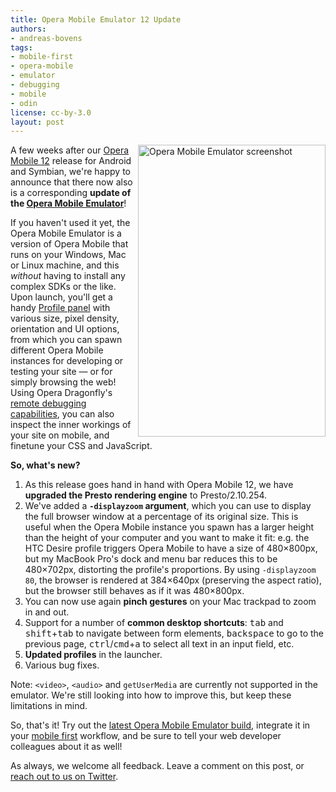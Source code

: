 ```yaml
---
title: Opera Mobile Emulator 12 Update
authors:
- andreas-bovens
tags:
- mobile-first
- opera-mobile
- emulator
- debugging
- mobile
- odin
license: cc-by-3.0
layout: post
---
```


<img src="{{ page.id }}/operamobileemu12.png" alt="Opera Mobile Emulator screenshot" title="Opera Mobile Emulator" width="300" height="467" style="float: right; margin: 0 0 5px 2px;" />
<p>A few weeks after our <a href="http://www.opera.com/mobile/">Opera Mobile 12</a> release for Android and Symbian, we&#39;re happy to announce that there now also is a corresponding <strong>update of the <a href="http://www.opera.com/developer/tools/mobile/">Opera Mobile Emulator</a></strong>!</p>

<p>If you haven&#39;t used it yet, the Opera Mobile Emulator is a version of Opera Mobile that runs on your Windows, Mac or Linux machine, and this <em>without</em> having to install any complex SDKs or the like. Upon launch, you&#39;ll get a handy <a href="http://dev.opera.com/articles/view/opera-mobile-emulator/#profiles">Profile panel</a> with various size, pixel density, orientation and UI options, from which you can spawn different Opera Mobile instances for developing or testing your site — or for simply browsing the web! Using Opera Dragonfly&#39;s <a href="http://www.opera.com/dragonfly/documentation/remote/">remote debugging capabilities</a>, you can also inspect the inner workings of your site on mobile, and finetune your CSS and JavaScript.</p>

<p><strong>So, what&#39;s new?</strong></p>
<ol>
<li>As this release goes hand in hand with Opera Mobile 12, we have <strong>upgraded the Presto rendering engine</strong> to Presto/2.10.254.</li>
<li>We&#39;ve added a <strong><code>-displayzoom</code> argument</strong>, which you can use to display the full browser window at a percentage of its original size. This is useful when the Opera Mobile instance you spawn has a larger height than the height of your computer and you want to make it fit: e.g. the HTC Desire profile triggers Opera Mobile to have a size of 480×800px, but my MacBook Pro&#39;s dock and menu bar reduces this to be 480×702px, distorting the profile&#39;s proportions. By using <code>-displayzoom 80</code>, the browser is rendered at 384×640px (preserving the aspect ratio), but the browser still behaves as if it was 480×800px.</li>
<li>You can now use again <strong>pinch gestures</strong> on your Mac trackpad to zoom in and out.</li>
<li>Support for a number of <strong>common desktop shortcuts</strong>: <kbd>tab</kbd> and <kbd>shift</kbd>+<kbd>tab</kbd> to navigate between form elements, <kbd>backspace</kbd> to go to the previous page, <kbd>ctrl</kbd>/<kbd>cmd</kbd>+<kbd>a</kbd> to select all text in an input field, etc.</li>
<li><strong>Updated profiles</strong> in the launcher.</li>
<li>Various bug fixes.</li>
</ol>
<p>Note: <code>&lt;video&gt;</code>, <code>&lt;audio&gt;</code> and <code>getUserMedia</code> are currently not supported in the emulator. We&#39;re still looking into how to improve this, but keep these limitations in mind.</p>
<p>So, that&#39;s it! Try out the <a href="http://www.opera.com/developer/tools/mobile/">latest Opera Mobile Emulator build</a>, integrate it in your <a href="http://www.netmagazine.com/features/mobile-first">mobile first</a> workflow, and be sure to tell your web developer colleagues about it as well!</p>
<p>As always, we welcome all feedback. Leave a comment on this post, or <a href="https://www.twitter.com/#!odevrel">reach out to us on Twitter</a>.</p>
